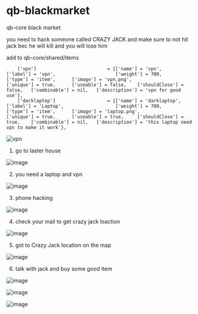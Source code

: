 # qb-blackmarket
qb-core black market

you need to hack someone called CRAZY JACK and make sure to not hit jack bec he will kill and you will lose him

add to qb-core/shared/items

```
	['vpn'] 			 	 	     = {['name'] = 'vpn', 			  		        ['label'] = 'vpn', 					    ['weight'] = 700, 		['type'] = 'item', 		['image'] = 'vpn.png', 				    ['unique'] = true, 		['useable'] = false, 	['shouldClose'] = false,   ['combinable'] = nil,   ['description'] = 'vpn for good use'},
	['darklaptop'] 			 	 	 = {['name'] = 'darklaptop', 			  		['label'] = 'Laptop', 					['weight'] = 700, 		['type'] = 'item', 		['image'] = 'laptop.png', 				['unique'] = true, 		['useable'] = true, 	['shouldClose'] = true,    ['combinable'] = nil,   ['description'] = 'this laptop need vpn to make it work'},

```
![vpn](https://user-images.githubusercontent.com/89742984/190626872-e76710fb-ca0a-4231-9e0d-137bb909cb1c.png)


1)  go to laster house


![image](https://user-images.githubusercontent.com/89742984/190621380-b331e282-9798-48b3-a890-d04a9cdad645.png)

2)  you need a laptop and vpn


![image](https://user-images.githubusercontent.com/89742984/190621563-6be75ebc-dbe6-4efe-9e29-48638d1212dd.png)

3)  phone hacking

![image](https://user-images.githubusercontent.com/89742984/190622082-11b1b912-414e-4b3e-8a9f-86fde5a955c8.png)

4)  check your mail to get crazy jack loaction


![image](https://user-images.githubusercontent.com/89742984/190622765-21aac3fe-a723-44d8-8b00-f566dbe11136.png)

5)  got to Crazy Jack location on the map


![image](https://user-images.githubusercontent.com/89742984/190622904-64d64256-16b2-4156-8056-0f9742f0fe3c.png)

6)  talk with jack and buy some good item

![image](https://user-images.githubusercontent.com/89742984/190623303-f3247ff9-ef9c-4f1b-a814-4cf990a83608.png)


![image](https://user-images.githubusercontent.com/89742984/190623326-440f426f-aa3f-40a3-b4a8-2ae80c141a4e.png)


![image](https://user-images.githubusercontent.com/89742984/190623389-e8756c44-fa91-49dc-86ef-ea18c79d5633.png)


